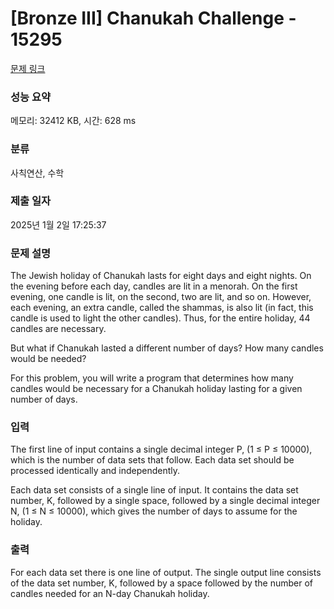 # [Bronze III] Chanukah Challenge - 15295 

[문제 링크](https://www.acmicpc.net/problem/15295) 

### 성능 요약

메모리: 32412 KB, 시간: 628 ms

### 분류

사칙연산, 수학

### 제출 일자

2025년 1월 2일 17:25:37

### 문제 설명

<p>The Jewish holiday of Chanukah lasts for eight days and eight nights. On the evening before each day, candles are lit in a menorah. On the first evening, one candle is lit, on the second, two are lit, and so on. However, each evening, an extra candle, called the shammas, is also lit (in fact, this candle is used to light the other candles). Thus, for the entire holiday, 44 candles are necessary.</p>

<p>But what if Chanukah lasted a different number of days? How many candles would be needed?</p>

<p>For this problem, you will write a program that determines how many candles would be necessary for a Chanukah holiday lasting for a given number of days.</p>

### 입력 

 <p>The first line of input contains a single decimal integer P, (1 ≤ P ≤ 10000), which is the number of data sets that follow. Each data set should be processed identically and independently.</p>

<p>Each data set consists of a single line of input. It contains the data set number, K, followed by a single space, followed by a single decimal integer N, (1 ≤ N ≤ 10000), which gives the number of days to assume for the holiday.</p>

### 출력 

 <p>For each data set there is one line of output. The single output line consists of the data set number, K, followed by a space followed by the number of candles needed for an N-day Chanukah holiday.</p>

